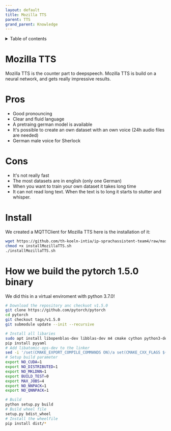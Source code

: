 ```yaml
---
layout: default
title: Mozilla TTS
parent: TTS
grand_parent: Knowledge
---
```


<details close markdown="block">
  <summary>
    Table of contents
  </summary>
  {: .text-delta }
1. TOC
{:toc}
</details>

# Mozilla TTS
Mozilla TTS is the counter part to deepspeech. Mozilla TTS is build on a neural network, and gets really impressive results.

# Pros
- Good pronouncing
- Clear and fluid language
- A pretraing german model is available
- It's possible to create an own dataset with an own voice (24h audio files are needed)
- German male voice for Sherlock

# Cons
- It's not really fast
- The most datasets are in english (only one German)
- When you want to train your own dataset it takes long time
- It can not read long text. When the text is to long it starts to stutter and whisper.


# Install 
We created a MQTTClient for Mozilla TTS here is the installation of it:

```bash
wget https://github.com/th-koeln-intia/ip-sprachassistent-team4/raw/master/scripts/installMozillaTTS.sh
chmod +x installMozillaTTS.sh
./installMozillaTTS.sh
```

# How we build the pytorch 1.5.0 binary
We did this in a virtual enviroment with python 3.7.0!
```bash
# Download the repository anc checkuot v1.5.0
git clone https://github.com/pytorch/pytorch
cd pytorch 
git checkout tags/v1.5.0
git submodule update --init --recursive

# Install all libaries
sudo apt install libopenblas-dev libblas-dev m4 cmake cython python3-dev python3-yaml python3-setuptools libatomic-ops-dev
pip install pyyaml
# Add libatomic-ops-dev to the linker
sed -i '/set(CMAKE_EXPORT_COMPILE_COMMANDS ON)/a set(CMAKE_CXX_FLAGS ${CMAKE_CXX_FLAGS} -latomic)' CMakeLists.txt
# Setup build parameter
export NO_CUDA=1
export NO_DISTRIBUTED=1
export NO_MKLDNN=1
export BUILD_TEST=0
export MAX_JOBS=4
export NO_NNPACK=1
export NO_QNNPACK=1

# Build
python setup.py build
# Build wheel file
setup.py bdist_wheel
# Install the wheelfile
pip install dist/*
```





